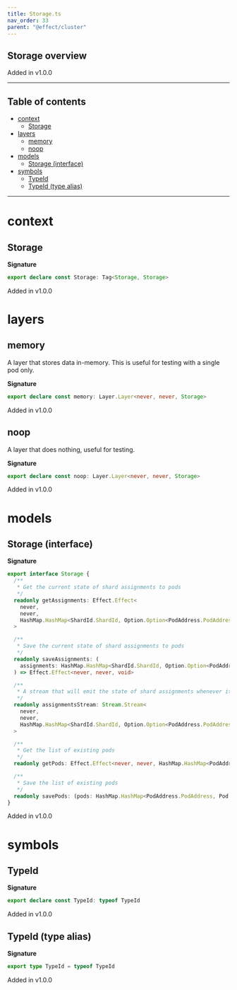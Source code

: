 ```yaml
---
title: Storage.ts
nav_order: 33
parent: "@effect/cluster"
---
```


## Storage overview

Added in v1.0.0

---

<h2 class="text-delta">Table of contents</h2>

- [context](#context)
  - [Storage](#storage)
- [layers](#layers)
  - [memory](#memory)
  - [noop](#noop)
- [models](#models)
  - [Storage (interface)](#storage-interface)
- [symbols](#symbols)
  - [TypeId](#typeid)
  - [TypeId (type alias)](#typeid-type-alias)

---

# context

## Storage

**Signature**

```ts
export declare const Storage: Tag<Storage, Storage>
```

Added in v1.0.0

# layers

## memory

A layer that stores data in-memory.
This is useful for testing with a single pod only.

**Signature**

```ts
export declare const memory: Layer.Layer<never, never, Storage>
```

Added in v1.0.0

## noop

A layer that does nothing, useful for testing.

**Signature**

```ts
export declare const noop: Layer.Layer<never, never, Storage>
```

Added in v1.0.0

# models

## Storage (interface)

**Signature**

```ts
export interface Storage {
  /**
   * Get the current state of shard assignments to pods
   */
  readonly getAssignments: Effect.Effect<
    never,
    never,
    HashMap.HashMap<ShardId.ShardId, Option.Option<PodAddress.PodAddress>>
  >

  /**
   * Save the current state of shard assignments to pods
   */
  readonly saveAssignments: (
    assignments: HashMap.HashMap<ShardId.ShardId, Option.Option<PodAddress.PodAddress>>
  ) => Effect.Effect<never, never, void>

  /**
   * A stream that will emit the state of shard assignments whenever it changes
   */
  readonly assignmentsStream: Stream.Stream<
    never,
    never,
    HashMap.HashMap<ShardId.ShardId, Option.Option<PodAddress.PodAddress>>
  >

  /**
   * Get the list of existing pods
   */
  readonly getPods: Effect.Effect<never, never, HashMap.HashMap<PodAddress.PodAddress, Pod.Pod>>

  /**
   * Save the list of existing pods
   */
  readonly savePods: (pods: HashMap.HashMap<PodAddress.PodAddress, Pod.Pod>) => Effect.Effect<never, never, void>
}
```

Added in v1.0.0

# symbols

## TypeId

**Signature**

```ts
export declare const TypeId: typeof TypeId
```

Added in v1.0.0

## TypeId (type alias)

**Signature**

```ts
export type TypeId = typeof TypeId
```

Added in v1.0.0
